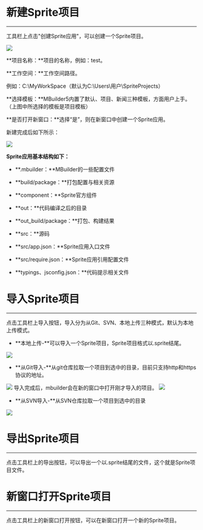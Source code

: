 # 新建Sprite项目

----------

工具栏上点击"创建Sprite应用"，可以创建一个Sprite项目。

<img src="image/new1.png" />

**项目名称：**项目的名称，例如：test。

**工作空间：**工作空间路径。

例如：C:\MyWorkSpace（默认为C:\Users\用户\SpriteProjects）

**选择模板：**MBuilder5内置了默认、项目、新闻三种模板，方面用户上手。（上图中所选择的模板是项目模板）

**是否打开新窗口：**选择“是”，则在新窗口中创建一个Sprite应用。

新建完成后如下所示：

<img src="image/new2.png" />

**Sprite应用基本结构如下：**


- **.mbuilder：**MBuilder的一些配置文件

- **build/package：**打包配置与相关资源

- **component：**Sprite官方组件

- **out：**代码编译之后的目录

- **out_build/package：**打包、构建结果

- **src：**源码

- **src/app.json：**Sprite应用入口文件

- **src/require.json：**Sprite应用引用配置文件

- **typings、jsconfig.json：**代码提示相关文件

# 导入Sprite项目

----------

点击工具栏上导入按钮，导入分为从Git、SVN、本地上传三种模式，默认为本地上传模式。



- **本地上传-**可以导入一个Sprite项目，Sprite项目格式以.sprite结尾。
<img src="image/projectmanage/importproject.png" />



- **从Git导入-**从git仓库拉取一个项目到选中的目录，目前只支持http和https协议的地址。
<img src="image/projectmanage/importproject-git.png" />
导入完成后，mbuilder会在新的窗口中打开刚才导入的项目。
<img src="image/projectmanage/importproject-git-checkout.png" />

- **从SVN导入-**从SVN仓库拉取一个项目到选中的目录
<img src="image/projectmanage/importproject-svn.png" />

# 导出Sprite项目

----------

点击工具栏上的导出按钮，可以导出一个以.sprite结尾的文件，这个就是Sprite项目文件。

# 新窗口打开Sprite项目

----------

点击工具栏上的新窗口打开按钮，可以在新窗口打开一个新的Sprite项目。